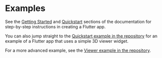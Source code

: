 # Examples

See the [Getting Started](https://thermion.dev/getting_started) and [Quickstart](https://thermion.dev/quickstart) sections of the documentation for step-by-step instructions in creating a Flutter app.
 
You can also jump straight to the [Quickstart example in the repository](https://github.com/nmfisher/thermion/tree/develop/examples/flutter/quickstart/lib/main.dart) for an example of a Flutter app that uses a simple 3D viewer widget.

For a more advanced example, see the [Viewer example in the repository](https://github.com/nmfisher/thermion/tree/develop/examples/flutter/viewer/lib/main.dart).



